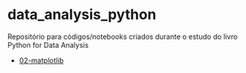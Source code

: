 data_analysis_python
====================

Repositório para códigos/notebooks criados durante o estudo do livro Python for Data Analysis
- [02-matplotlib](http://nbviewer.ipython.org/github/abevieiramota/data_analysis_python/blob/master/notebooks/02_matplotlib.ipynb)

